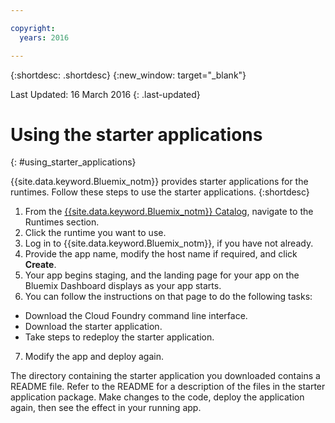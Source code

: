```yaml
---

copyright:
  years: 2016

---
```


{:shortdesc: .shortdesc}
{:new_window: target="_blank"}

Last Updated: 16 March 2016
{: .last-updated}

# Using the starter applications
{: #using_starter_applications}

{{site.data.keyword.Bluemix_notm}} provides starter applications for the runtimes.
Follow these steps to use the starter applications.
{:shortdesc}

1. From the [{{site.data.keyword.Bluemix_notm}} Catalog](https://console.{DomainName}/catalog/),
navigate to the Runtimes section.
2. Click the runtime you want to use.
3. Log in to {{site.data.keyword.Bluemix_notm}}, if you have not already.
4. Provide the app name, modify the host name if required, and click **Create**.
5. Your app begins staging, and the landing page for your app on the Bluemix Dashboard displays as your app starts.
6. You can follow the instructions on that page to do the following tasks:
  * Download the Cloud Foundry command line interface.
  * Download the starter application.
  * Take steps to redeploy the starter application.
7. Modify the app and deploy again.

The directory containing the starter application you downloaded contains a README file.  Refer to the README for a description of the files in the starter application package.  Make changes to the code, deploy the application again, then see the effect in your running app.  
